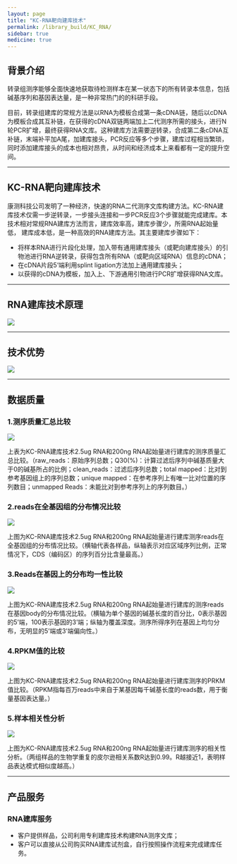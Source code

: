 ```yaml
---
layout: page
title: "KC-RNA靶向建库技术"
permalink: /library_build/KC_RNA/
sidebar: true
medicine: true
---
```


## 背景介绍

转录组测序能够全面快速地获取待检测样本在某一状态下的所有转录本信息，包括碱基序列和基因表达量，是一种非常热门的的科研手段。

目前，转录组建库的常规方法是以RNA为模板合成第一条cDNA链，随后以cDNA为模板合成其互补链，在获得的cDNA双链两端加上二代测序所需的接头，进行N轮PCR扩增，最终获得RNA文库。这种建库方法需要逆转录，合成第二条cDNA互补链，末端补平加A尾，加建库接头，PCR反应等多个步骤，建库过程相当繁琐，同时添加建库接头的成本也相对昂贵，从时间和经济成本上来看都有一定的提升空间。

---

## KC-RNA靶向建库技术

康测科技公司发明了一种经济，快速的RNA二代测序文库构建方法。KC-RNA建库技术仅需一步逆转录，一步接头连接和一步PCR反应3个步骤就能完成建库。本技术相对常规RNA建库方法而言，建库效率高，建库步骤少，所需RNA起始量低，
建库成本低，是一种高效的RNA建库方法。其主要建库步骤如下：
* 将样本RNA进行片段化处理，加入带有通用建库接头（或靶向建库接头）的引物池进行RNA逆转录，获得包含所有RNA（或靶向区域RNA）信息的cDNA；
* 在cDNA片段5’端利用splint ligation方法加上通用建库接头；
* 以获得的cDNA为模板，加入上、下游通用引物进行PCR扩增获得RNA文库。

---

## RNA建库技术原理
<img class="fig30" src="/image/library_build/KC_RNA/rna建库原理.png">

---

## 技术优势
<img  src="/image/library_build/KC_RNA/1.png">

---

## 数据质量

### 1.测序质量汇总比较

<img src="/image/library_build/KC_RNA/0.png">

上表为KC-RNA建库技术2.5ug RNA和200ng RNA起始量进行建库的测序质量汇总比较。（raw_reads：原始序列总数；Q30(%)：计算过滤后序列中碱基质量大于0的碱基所占的比例；clean_reads：过滤后序列总数；total mapped：比对到参考基因组上的序列总数；unique mapped：在参考序列上有唯一比对位置的序列数目；unmapped Reads：未能比对到参考序列上的序列数目。）</p>         



### 2.reads在全基因组的分布情况比较
<img class="fig30" src="/image/library_build/KC_RNA/2.png">

上图为KC-RNA建库技术2.5ug RNA和200ng RNA起始量进行建库测序reads在全基因组的分布情况比较。（横轴代表各样品，纵轴表示对应区域序列比例，正常情况下，CDS（编码区）的序列百分比含量最高。）

### 3.Reads在基因上的分布均一性比较
<img class="fig70" src="/image/library_build/KC_RNA/3.png">

上图为KC-RNA建库技术2.5ug RNA和200ng RNA起始量进行建库的测序reads在基因body的分布情况比较。（横轴为单个基因的碱基长度的百分比，0表示基因的5’端，100表示基因的3’端；纵轴为覆盖深度。测序所得序列在基因上均匀分布，无明显的5’端或3’端偏向性。）

### 4.RPKM值的比较

<img class="fig40" src="/image/library_build/KC_RNA/4.png">

上图为KC-RNA建库技术2.5ug RNA和200ng RNA起始量进行建库测序的PRKM值比较。（RPKM指每百万reads中来自于某基因每千碱基长度的reads数，用于衡量基因表达量。）

### 5.样本相关性分析
 <img class="fig40" src="/image/library_build/KC_RNA/5.png">

上图为KC-RNA建库技术2.5ug RNA和200ng RNA起始量进行建库测序的相关性分析。（两组样品的生物学重复的皮尔逊相关系数R达到0.99。R越接近1，表明样品表达模式相似度越高。）

---

## 产品服务

### RNA建库服务
* 客户提供样品，公司利用专利建库技术构建RNA测序文库；
* 客户可以直接从公司购买RNA建库试剂盒，自行按照操作流程来完成建库任务。
